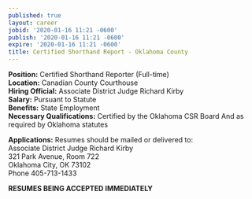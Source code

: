 ```yaml
---
published: true
layout: career
jobid: '2020-01-16 11:21 -0600'
publish: '2020-01-16 11:21 -0600'
expire: '2020-01-16 11:21 -0600'
title: Certified Shorthand Report - Oklahoma County
---
```

**Position:** Certified Shorthand Reporter (Full-time)  
**Location:** Canadian County Courthouse  
**Hiring Official:** Associate District Judge Richard Kirby  
**Salary:** Pursuant to Statute  
**Benefits:** State Employment  
**Necessary Qualifications:** Certified by the Oklahoma CSR Board And as required by Oklahoma statutes

**Applications:** Resumes should be mailed or delivered to:  
Associate District Judge Richard Kirby   
321 Park Avenue, Room 722    
Oklahoma City, OK  73102  
Phone 405-713-1433

**RESUMES BEING ACCEPTED IMMEDIATELY**

